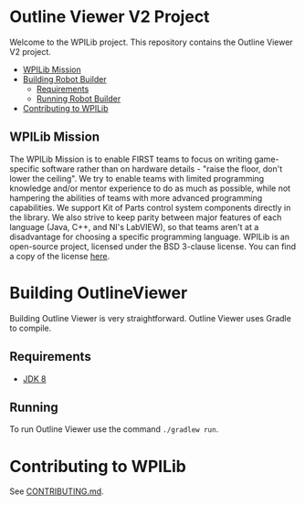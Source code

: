 # Outline Viewer V2 Project

Welcome to the WPILib project. This repository contains the Outline Viewer V2 project.

- [WPILib Mission](#wpilib-mission)
- [Building Robot Builder](#building-outline-viewer)
    - [Requirements](#requirements)
    - [Running Robot Builder](#running)
- [Contributing to WPILib](#contributing-to-wpilib)

## WPILib Mission

The WPILib Mission is to enable FIRST teams to focus on writing game-specific software rather than on hardware details - "raise the floor, don't lower the ceiling". We try to enable teams with limited programming knowledge and/or mentor experience to do as much as possible, while not hampering the abilities of teams with more advanced programming capabilities. We support Kit of Parts control system components directly in the library. We also strive to keep parity between major features of each language (Java, C++, and NI's LabVIEW), so that teams aren't at a disadvantage for choosing a specific programming language. WPILib is an open-source project, licensed under the BSD 3-clause license. You can find a copy of the license [here](LICENCE.txt).

# Building OutlineViewer

Building Outline Viewer is very straightforward. Outline Viewer uses Gradle to compile.

## Requirements
- [JDK 8](http://www.oracle.com/technetwork/java/javase/downloads/index.html)

## Running

To run Outline Viewer use the command `./gradlew run`.

# Contributing to WPILib

See [CONTRIBUTING.md](CONTRIBUTING.md).

